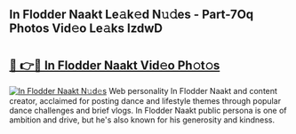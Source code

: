 ## In Flodder Naakt Le𝚊k𝚎d N𝚞𝚍es - Part-7Oq Photos Vid𝚎o Le𝚊ks IzdwD

# <h2><a href="http://fb7ppn.evod.top/?m=In+Flodder+Naakt">🔗 👉🔴 In Flodder Naakt Vid𝚎o Ph𝚘t𝚘s</a></h2>

[![In Flodder Naakt N𝚞d𝚎s](https://i.imgur.com/8V9OHl7.gif)](http://fb7ppn.evod.top/?m=In+Flodder+Naakt)
Web personality In Flodder Naakt and content creator, acclaimed for posting dance and lifestyle themes through popular dance challenges and brief vlogs. In Flodder Naakt public persona is one of ambition and drive, but he's also known for his generosity and kindness. 

